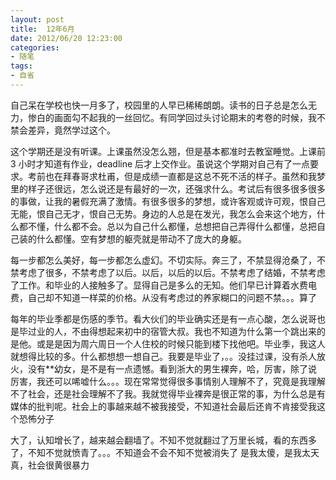 ```yaml
---
layout: post
title:  12年6月
date: 2012/06/20 12:23:00
categories:
- 随笔
tags:
- 自省
---
```


自己呆在学校也快一月多了，校园里的人早已稀稀朗朗。读书的日子总是怎么无力，惨白的画面勾不起我的一丝回忆。有同学回过头讨论期末的考卷的时候，我不禁会差异，竟然学过这个。

这个学期还是没有听课。上课虽然没怎么翘，但是基本都准时去教室睡觉。上课前 3 小时才知道有作业，deadline 后才上交作业。虽说这个学期对自己有了一点要求。考前也在拜春哥求杜甫，但是成绩一直都是这总不死不活的样子。虽然和我梦里的样子还很远，怎么说还是有最好的一次，还强求什么。考试后有很多很多很多的事做，让我的暑假充满了激情。有很多很多的梦想，或许客观或许可观，恨自己无能，恨自己无才，恨自己无势。身边的人总是在发光，我怎么会来这个地方，什么都不懂，什么都不会。总以为自己什么都懂，总想把自己弄得什么都懂，总把自己装的什么都懂。空有梦想的躯壳就是带动不了庞大的身躯。

每一步都怎么美好，每一步都怎么虚幻。不切实际。奔三了，不禁显得沧桑了，不禁考虑了很多，不禁考虑了以后。以后，以后的以后。不禁考虑了结婚，不禁考虑了工作。和毕业的人接触多了。显得自己是多么的无知。他们早已计算着水费电费，自己却不知道一样菜的价格。从没有考虑过的养家糊口的问题不禁。。。算了

每年的毕业季都是伤感的季节。看大伙们的毕业确实还是有一点心酸，怎么说哥也是毕过业的人，不由得想起来初中的宿管大叔。我也不知道为什么第一个跳出来的是他。或是是因为周六周日一个人住校的时候只能到楼下找他吧。毕业季，我这人就想得比较的多。什么都想想一想自己。我要是毕业了，。。没挂过课，没有杀人放火，没有**幼女，是不是有一点遗憾。看到浙大的男生裸奔，哈，厉害，除了说厉害，我还可以唏嘘什么。。。现在常常觉得很多事情别人理解不了，究竟是我理解不了社会，还是社会理解不了我。我就觉得毕业裸奔是很正常的事，为什么总是有媒体的批判呢。社会上的事越来越不被我接受，不知道社会最后还肯不肯接受我这个恐怖分子

大了，认知增长了，越来越会翻墙了。不知不觉就翻过了万里长城，看的东西多了，不知不觉就愤青了。。。不知道会不会不知不觉被消失了 是我太傻，是我太天真，社会很黄很暴力

